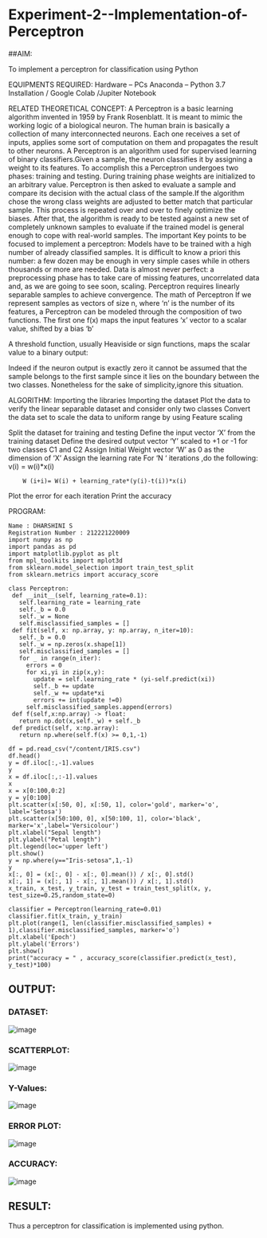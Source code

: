 # Experiment-2--Implementation-of-Perceptron
##AIM:

To implement a perceptron for classification using Python

EQUIPMENTS REQUIRED:
Hardware – PCs
Anaconda – Python 3.7 Installation / Google Colab /Jupiter Notebook

RELATED THEORETICAL CONCEPT:
A Perceptron is a basic learning algorithm invented in 1959 by Frank Rosenblatt. It is meant to mimic the working logic of a biological neuron. The human brain is basically a collection of many interconnected neurons. Each one receives a set of inputs, applies some sort of computation on them and propagates the result to other neurons.
A Perceptron is an algorithm used for supervised learning of binary classifiers.Given a sample, the neuron classifies it by assigning a weight to its features. To accomplish this a Perceptron undergoes two phases: training and testing. During training phase weights are initialized to an arbitrary value. Perceptron is then asked to evaluate a sample and compare its decision with the actual class of the sample.If the algorithm chose the wrong class weights are adjusted to better match that particular sample. This process is repeated over and over to finely optimize the biases. After that, the algorithm is ready to be tested against a new set of completely unknown samples to evaluate if the trained model is general enough to cope with real-world samples.
The important Key points to be focused to implement a perceptron:
Models have to be trained with a high number of already classified samples. It is difficult to know a priori this number: a few dozen may be enough in very simple cases while in others thousands or more are needed.
Data is almost never perfect: a preprocessing phase has to take care of missing features, uncorrelated data and, as we are going to see soon, scaling.
Perceptron requires linearly separable samples to achieve convergence.
The math of Perceptron
If we represent samples as vectors of size n, where ‘n’ is the number of its features, a Perceptron can be modeled through the composition of two functions. The first one 
f(x) maps the input features  ‘x’  vector to a scalar value, shifted by a bias ‘b’

A threshold function, usually Heaviside or sign functions, maps the scalar value to a binary output:

Indeed if the neuron output is exactly zero it cannot be assumed that the sample belongs to the first sample since it lies on the boundary between the two classes. Nonetheless for the sake of simplicity,ignore this situation.


ALGORITHM:
Importing the libraries
Importing the dataset
Plot the data to verify the linear separable dataset and consider only two classes
Convert the data set to scale the data to uniform range by using Feature scaling

Split the dataset for training and testing
Define the input vector ‘X’ from the training dataset
Define the desired output vector ‘Y’ scaled to +1 or -1 for two classes C1 and C2
Assign Initial Weight vector ‘W’ as 0 as the dimension of ‘X’
Assign the learning rate
For ‘N ‘ iterations ,do the following:
        v(i) = w(i)*x(i)
         
        W (i+i)= W(i) + learning_rate*(y(i)-t(i))*x(i)
Plot the error for each iteration 
Print the accuracy


 PROGRAM:
 ```
Name : DHARSHINI S
Registration Number : 212221220009
import numpy as np 
import pandas as pd 
import matplotlib.pyplot as plt 
from mpl_toolkits import mplot3d
from sklearn.model_selection import train_test_split 
from sklearn.metrics import accuracy_score

class Perceptron:
  def __init__(self, learning_rate=0.1):
    self.learning_rate = learning_rate
    self._b = 0.0
    self._w = None
    self.misclassified_samples = []
  def fit(self, x: np.array, y: np.array, n_iter=10):
    self._b = 0.0
    self._w = np.zeros(x.shape[1])
    self.misclassified_samples = []
    for _ in range(n_iter):
      errors = 0
      for xi,yi in zip(x,y):
        update = self.learning_rate * (yi-self.predict(xi))
        self._b += update
        self._w += update*xi
        errors += int(update !=0)
      self.misclassified_samples.append(errors)
  def f(self,x:np.array) -> float:
    return np.dot(x,self._w) + self._b
  def predict(self, x:np.array):
    return np.where(self.f(x) >= 0,1,-1) 
    
df = pd.read_csv("/content/IRIS.csv")
df.head()
y = df.iloc[:,-1].values
y
x = df.iloc[:,:-1].values
x
x = x[0:100,0:2]
y = y[0:100]
plt.scatter(x[:50, 0], x[:50, 1], color='gold', marker='o', label='Setosa')
plt.scatter(x[50:100, 0], x[50:100, 1], color='black', marker='x',label='Versicolour')
plt.xlabel("Sepal length")
plt.ylabel("Petal length")
plt.legend(loc='upper left')
plt.show()
y = np.where(y=="Iris-setosa",1,-1)
y
x[:, 0] = (x[:, 0] - x[:, 0].mean()) / x[:, 0].std()
x[:, 1] = (x[:, 1] - x[:, 1].mean()) / x[:, 1].std()
x_train, x_test, y_train, y_test = train_test_split(x, y, test_size=0.25,random_state=0)

classifier = Perceptron(learning_rate=0.01)
classifier.fit(x_train, y_train)
plt.plot(range(1, len(classifier.misclassified_samples) + 1),classifier.misclassified_samples, marker='o')
plt.xlabel('Epoch')
plt.ylabel('Errors')
plt.show()
print("accuracy = " , accuracy_score(classifier.predict(x_test), y_test)*100)
```
## OUTPUT:
### DATASET:
![image](https://user-images.githubusercontent.com/113699377/197027539-c3dae4a4-efc1-4bde-b2a2-c1a6a7b343fb.png)
### SCATTERPLOT:
![image](https://user-images.githubusercontent.com/113699377/197028018-4f722bfe-2de9-44cb-8670-9f63e6b0e490.png)
### Y-Values:
![image](https://user-images.githubusercontent.com/113699377/197028245-111718b6-5f6a-43bb-9442-8b6bb2326f71.png)
### ERROR PLOT:
![image](https://user-images.githubusercontent.com/113699377/197028997-1d5d0ea8-31b7-4ee6-b398-c07d70f6a574.png)
### ACCURACY:
![image](https://user-images.githubusercontent.com/113699377/197029340-dac69f5d-7423-4285-a555-007b86fbd7d0.png)
## RESULT:
Thus a perceptron for classification is implemented using python.


